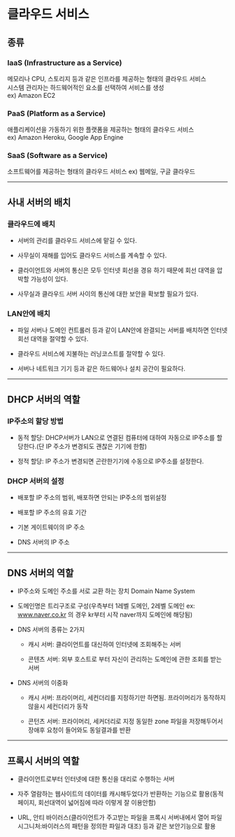 # 클라우드 서비스

## 종류

### IaaS (Infrastructure as a Service)

메모리나 CPU, 스토리지 등과 같은 인프라를 제공하는 형태의 클라우드 서비스  
시스템 관리자는 하드웨어적인 요소를 선택하여 서비스를 생성  
ex) Amazon EC2

### PaaS (Platform as a Service)

애플리케이션을 가동하기 위한 플랫폼을 제공하는 형태의 클라우드 서비스  
ex) Amazon Heroku, Google App Engine

### SaaS (Software as a Service)

소프트웨어를 제공하는 형태의 클라우드 서비스
ex) 웹메일, 구글 클라우드

---

## 사내 서버의 배치

### 클라우드에 배치

- 서버의 관리를 클라우드 서비스에 맡길 수 있다.

- 사무실이 재해를 입어도 클라우드 서비스를 계속할 수 있다.

- 클라이언트와 서버의 통신은 모두 인터넷 회선을 경유 하기 때문에 회선 대역을 압박할 가능성이 있다.

- 사무실과 클라우드 서버 사이의 통신에 대한 보안을 확보할 필요가 있다.

### LAN안에 배치

- 파일 서버나 도메인 컨트롤러 등과 같이 LAN안에 완결되는 서버를 배치하면 인터넷 회선 대역을 절약할 수 있다.

- 클라우드 서비스에 지불하는 러닝코스트를 절약할 수 있다.

- 서버나 네트워크 기기 등과 같은 하드웨어나 설치 공간이 필요하다.

---

## DHCP 서버의 역할

### IP주소의 할당 방법

- 동적 할당: DHCP서버가 LAN으로 연결된 컴퓨터에 대하여 자동으로 IP주소를 할당한다.(단 IP 주소가 변경되도 괜찮은 기기에 한함)

- 정적 할당: IP 주소가 변경되면 곤란한기기에 수동으로 IP주소를 설정한다.

### DHCP 서버의 설정

- 배포할 IP 주소의 범위, 배포하면 안되는 IP주소의 범위설정

- 배포할 IP 주소의 유효 기간

- 기본 게이트웨이의 IP 주소

- DNS 서버의 IP 주소

---

## DNS 서버의 역할

- IP주소와 도메인 주소를 서로 교환 하는 장치 Domain Name System

- 도메인명은 트리구조로 구성(우측부터 1레벨 도메인, 2레벨 도메인 ex: www.naver.co.kr 의 경우 kr부터 시작 naver까지 도메인에 해당됨)

- DNS 서버의 종류는 2가지

  - 캐시 서버: 클라이언트를 대신하여 인터넷에 조회해주는 서버

  - 콘텐츠 서버: 외부 호스트로 부터 자신이 관리하는 도메인에 관한 조회를 받는 서버

- DNS 서버의 이중화

  - 캐시 서버: 프라이머리, 세컨더리를 지정하기만 하면됨. 프라이머리가 동작하지 않을시 세컨더리가 동작

  - 콘턴츠 서버: 프라이머리, 세커더리로 지정 동일한 zone 파일을 저장해두어서 장애후 요청이 들어와도 동일결과를 반환

---

## 프록시 서버의 역할

- 클라이언트로부터 인터넷에 대한 통신을 대리로 수행하는 서버

- 자주 열람하는 웹사이트의 데이터를 캐시해두었다가 반환하는 기능으로 활용(동적페이지, 회선대역이 넓어짐에 따라 이렇게 잘 이용안함)

- URL, 안티 바이러스(클라이언트가 주고받는 파일을 프록시 서버내에서 열어 파일 시그니처:바이러스의 패턴을 정의한 파일과 대조) 등과 같은 보안기능으로 활용
